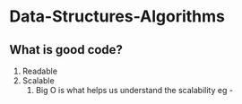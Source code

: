 # Data-Structures-Algorithms

## What is good code?
1. Readable
2. Scalable
   1. Big O is what helps us understand the scalability
    eg - 
